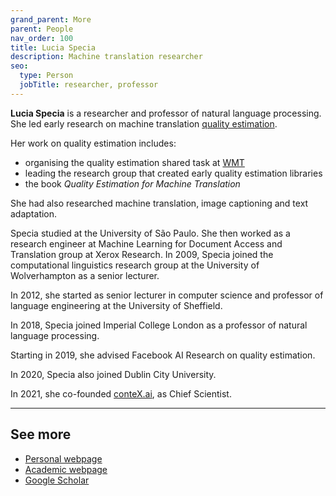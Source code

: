 ```yaml
---
grand_parent: More
parent: People
nav_order: 100
title: Lucia Specia
description: Machine translation researcher
seo:
  type: Person
  jobTitle: researcher, professor
---
```


**Lucia Specia** is a researcher and professor of natural language processing.
She led early research on machine translation [quality estimation](../../quality-estimation/quality-estimation.md).

Her work on quality estimation includes:
* organising the quality estimation shared task at [WMT](../associations/wmt.md)
* leading the research group that created early quality estimation libraries
* the book *Quality Estimation for Machine Translation*

She had also researched machine translation, image captioning and text adaptation.

Specia studied at the University of São Paulo.
She then worked as a research engineer at Machine Learning for Document Access and Translation group at Xerox Research.
In 2009, Specia joined the computational linguistics research group at the University of Wolverhampton as a senior lecturer.

In 2012, she started as senior lecturer in computer science and professor of language engineering at the University of Sheffield.

In 2018, Specia joined Imperial College London as a professor of natural language processing.

Starting in 2019, she advised Facebook AI Research on quality estimation.

In 2020, Specia also joined Dublin City University.

In 2021, she co-founded [conteX.ai](https://contex.ai), as Chief Scientist.

---

## See more

- [Personal webpage](http://wp.doc.ic.ac.uk/lspecia/)
- [Academic webpage](https://www.imperial.ac.uk/people/l.specia)
- [Google Scholar](https://scholar.google.com/citations?user=wVl_z8kAAAAJ)
